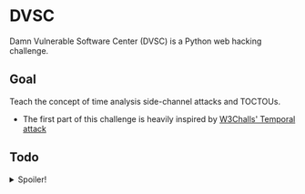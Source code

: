 # DVSC

Damn Vulnerable Software Center (DVSC) is a Python web hacking challenge.

## Goal

Teach the concept of time analysis side-channel attacks and TOCTOUs.

- The first part of this challenge is heavily inspired by [W3Challs' Temporal attack](https://w3challs.com/challenges/web/temporal_attack)

## Todo

<details>
  <summary>Spoiler!</summary>
  </br>

- [X] Website

  - [X] Frontend
    - [X] Look and feel
    - [X] Pages
      - [X] Login
      - [X] Downloads
      - [X] Locked software item
        - [X] Redirect user to token generation service
  - [X] Backend
    - [X] Configurable secrets
    - [X] Time analysis side-channel
      - [X] 404 error debug handler leaking source code
      - [X] Time analysis side-channel password check
      - [X] Hidden debug post parameter to leak page generation time
    - [X] TOCTOU
      - [X] Check supplied token is valid

- [X] Token generation service

  - [X] TOCTOU
    - [X] Listen on TCP socket for commands
    - [X] Declare global
    - [X] Command types
      - [X] pass
        - [X] Sets global
        - [X] Sleeps for cache flush lie (**vulnerable!**)
        - [X] Checks global
        - [X] Returns token or error
      - [X] help \<command\>
        - [X] Sets global to \<command\> (**vulnerable!**)
        - [X] Print help on given command
      - [X] about
        - [X] Fake about for token generator
      - [X] status
        - [X] Status of listening socket and connected clients

- [X] Documentation
  - [X] SETUP Instructions
    - [X] Fast startup script

- [ ] Solution
  - [X] Python script to perform the side-channel attack
  - [ ] Python script to beat TOCTOU

</details>

